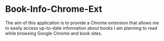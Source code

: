 # Book-Info-Chrome-Ext
The aim of this application is to provide a Chrome extension that allows me to easily access up-to-date information about books I am planning to read while browsing Google Chrome and book sites.
